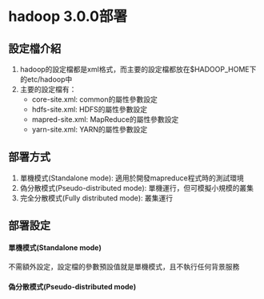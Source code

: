 # hadoop 3.0.0部署
## 設定檔介紹
1. hadoop的設定檔都是xml格式，而主要的設定檔都放在$HADOOP_HOME下的etc/hadoop中
2. 主要的設定檔有：
   - core-site.xml: common的屬性參數設定
   - hdfs-site.xml: HDFS的屬性參數設定
   - mapred-site.xml: MapReduce的屬性參數設定
   - yarn-site.xml: YARN的屬性參數設定


## 部署方式
1. 單機模式(Standalone mode): 適用於開發mapreduce程式時的測試環境
2. 偽分散模式(Pseudo-distributed mode): 單機運行，但可模擬小規模的叢集
3. 完全分散模式(Fully distributed mode): 叢集運行


## 部署設定
#### 單機模式(Standalone mode)
不需額外設定，設定檔的參數預設值就是單機模式，且不執行任何背景服務

#### 偽分散模式(Pseudo-distributed mode)
